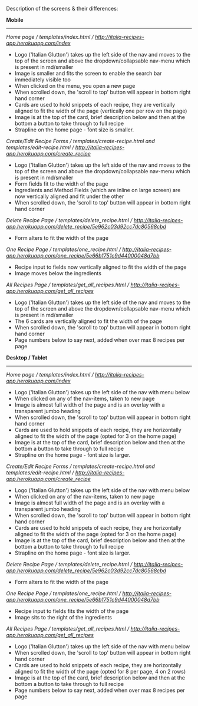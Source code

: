 Description of the screens & their differences:

**Mobile**
***
*Home page / templates/index.html / http://italia-recipes-app.herokuapp.com/index*

* Logo ('Italian Glutton') takes up the left side of the nav and moves to the top of the screen and above the dropdown/collapsable nav-menu which is present in md/smaller
* Image is smaller and fits the screen to enable the search bar immediately visible too
* When clicked on the menu, you open a new page
* When scrolled down, the 'scroll to top' button will appear in bottom right hand corner
* Cards are used to hold snippets of each recipe, they are vertically aligned to fit the width of the page (vertically one per row on the page)
* Image is at the top of the card, brief description below and then at the bottom a button to take through to full recipe
* Strapline on the home page - font size is smaller. 

*Create/Edit Recipe Forms / templates/create-recipe.html and templates/edit-recipe.html / http://italia-recipes-app.herokuapp.com/create_recipe*

* Logo ('Italian Glutton') takes up the left side of the nav and moves to the top of the screen and above the dropdown/collapsable nav-menu which is present in md/smaller
* Form fields fit to the width of the page
* Ingredients and Method Fields (which are inline on large screen) are now vertically aligned and fit under the other
* When scrolled down, the 'scroll to top' button will appear in bottom right hand corner

*Delete Recipe Page / templates/delete_recipe.html / http://italia-recipes-app.herokuapp.com/delete_recipe/5e962c03d92cc7dc80568cbd*

* Form alters to fit the width of the page

*One Recipe Page / templates/one_recipe.html / http://italia-recipes-app.herokuapp.com/one_recipe/5e66b1751c9d44000048d7bb* 

* Recipe input to fields now vertically aligned to fit the width of the page
* Image moves below the ingredients

*All Recipes Page / templates/get_all_recipes.html / http://italia-recipes-app.herokuapp.com/get_all_recipes*

* Logo ('Italian Glutton') takes up the left side of the nav and moves to the top of the screen and above the dropdown/collapsable nav-menu which is present in md/smaller
* The 6 cards are vertically aligned to fit the width of the page
* When scrolled down, the 'scroll to top' button will appear in bottom right hand corner
* Page numbers below to say next, added when over max 8 recipes per page 



**Desktop / Tablet**
***

*Home page / templates/index.html / http://italia-recipes-app.herokuapp.com/index*

* Logo ('Italian Glutton') takes up the left side of the nav with menu below 
* When clicked on any of the nav-items, taken to new page
* Image is almost full width of the page and is an overlay with a transparent jumbo heading 
* When scrolled down, the 'scroll to top' button will appear in bottom right hand corner
* Cards are used to hold snippets of each recipe, they are horizontally aligned to fit the width of the page (opted for 3 on the home page)
* Image is at the top of the card, brief description below and then at the bottom a button to take through to full recipe
* Strapline on the home page - font size is larger.

*Create/Edit Recipe Forms / templates/create-recipe.html and templates/edit-recipe.html / http://italia-recipes-app.herokuapp.com/create_recipe*

* Logo ('Italian Glutton') takes up the left side of the nav with menu below 
* When clicked on any of the nav-items, taken to new page
* Image is almost full width of the page and is an overlay with a transparent jumbo heading 
* When scrolled down, the 'scroll to top' button will appear in bottom right hand corner
* Cards are used to hold snippets of each recipe, they are horizontally aligned to fit the width of the page (opted for 3 on the home page)
* Image is at the top of the card, brief description below and then at the bottom a button to take through to full recipe
* Strapline on the home page - font size is larger.

*Delete Recipe Page / templates/delete_recipe.html / http://italia-recipes-app.herokuapp.com/delete_recipe/5e962c03d92cc7dc80568cbd*

* Form alters to fit the width of the page

*One Recipe Page / templates/one_recipe.html / http://italia-recipes-app.herokuapp.com/one_recipe/5e66b1751c9d44000048d7bb* 

* Recipe input to fields fits the width of the page
* Image sits to the right of the ingredients

*All Recipes Page / templates/get_all_recipes.html / http://italia-recipes-app.herokuapp.com/get_all_recipes*

* Logo ('Italian Glutton') takes up the left side of the nav with menu below 
* When scrolled down, the 'scroll to top' button will appear in bottom right hand corner
* Cards are used to hold snippets of each recipe, they are horizontally aligned to fit the width of the page (opted for 8 per page, 4 on 2 rows)
* Image is at the top of the card, brief description below and then at the bottom a button to take through to full recipe
* Page numbers below to say next, added when over max 8 recipes per page 
